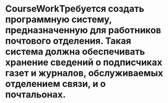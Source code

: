 # CourseWorkТребуется создать программную систему, предназначенную для работников почтового отделения. Такая система должна обеспечивать хранение сведений о подписчиках газет и журналов, обслуживаемых отделением связи, и о почтальонах.
